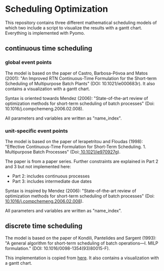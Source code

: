 # Scheduling Optimization

This repository contains three different mathematical scheduling models of which two include a script to visualize the results with a gantt chart. Everything is implemented with Pyomo.

## continuous time scheduling

### global event points

The model is based on the paper of Castro, Barbosa-Póvoa and Matos (2001): "An Improved RTN Continuous-Time Formulation 
for the Short-term Scheduling of Multipurpose Batch Plants" (DOI: 10.1021/ie000683r). It also contains a visualization with a gantt chart.

Syntax is oriented towards Mendez (2006): "State-of-the-art review of optimization methods for short-term scheduling 
of batch processes" (Doi: 10.1016/j.compchemeng.2006.02.008).

All parameters and variables are written as "name_index".

### unit-specific event points

The model is based on the paper of Ierapetritou and Floudas (1998): "Effective Continuous-Time Formulation for Short-Term  Scheduling. 1. Multipurpose Batch Processes" (Doi:[ 10.1021/ie970927g](https://pubs.acs.org/doi/abs/10.1021/ie970927g)).  

The paper is from a paper series. Further constraints are explained in Part 2 and 3 but not implemented here:  
 - Part 2: includes continuous processes  
 - Part 3: includes intermediate due dates  

Syntax is inspired by Mendez (2006): "State-of-the-art review of optimization methods for short-term scheduling  of batch processes" (Doi: [10.1016/j.compchemeng.2006.02.008](https://www.sciencedirect.com/science/article/abs/pii/S0098135406000287?via%3Dihub)).  

All parameters and variables are written as "name_index".

## discrete time scheduling

The model is based on the paper of Kondili, Pantelides and Sargent (1993): "A general algorithm for short-term scheduling of batch operations—I. MILP formulation." (DOI: 10.1016/0098-1354(93)80015-F).

This implementation is copied from [here](https://github.com/jckantor/STN-Scheduler). It also contains a visualization with a gantt chart.
